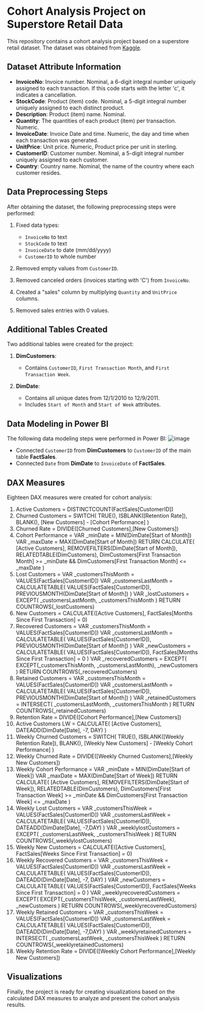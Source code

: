 # Cohort Analysis Project on Superstore Retail Data

This repository contains a cohort analysis project based on a superstore retail dataset. The dataset was obtained from [Kaggle](https://www.kaggle.com/datasets/jihyeseo/online-retail-data-set-from-uci-ml-repo).

## Dataset Attribute Information

- **InvoiceNo**: Invoice number. Nominal, a 6-digit integral number uniquely assigned to each transaction. If this code starts with the letter 'c', it indicates a cancellation.
- **StockCode**: Product (item) code. Nominal, a 5-digit integral number uniquely assigned to each distinct product.
- **Description**: Product (item) name. Nominal.
- **Quantity**: The quantities of each product (item) per transaction. Numeric.
- **InvoiceDate**: Invoice Date and time. Numeric, the day and time when each transaction was generated.
- **UnitPrice**: Unit price. Numeric, Product price per unit in sterling.
- **CustomerID**: Customer number. Nominal, a 5-digit integral number uniquely assigned to each customer.
- **Country**: Country name. Nominal, the name of the country where each customer resides.

## Data Preprocessing Steps

After obtaining the dataset, the following preprocessing steps were performed:

1. Fixed data types:
   - `InvoiceNo` to text
   - `StockCode` to text
   - `InvoiceDate` to date (mm/dd/yyyy)
   - `CustomerID` to whole number

2. Removed empty values from `CustomerID`.

3. Removed canceled orders (invoices starting with 'C') from `InvoiceNo`.

4. Created a "sales" column by multiplying `Quantity` and `UnitPrice` columns.

5. Removed sales entries with 0 values.

## Additional Tables Created

Two additional tables were created for the project:

1. **DimCustomers**:
   - Contains `CustomerID`, `First Transaction Month`, and `First Transaction Week`.

2. **DimDate**:
   - Contains all unique dates from 12/1/2010 to 12/9/2011.
   - Includes `Start of Month` and `Start of Week` attributes.

## Data Modeling in Power BI

The following data modeling steps were performed in Power BI:
![image](https://github.com/sulaiman013/My-Personal-Projects/assets/55143390/2846c95b-edb7-467d-802c-f48b75289cc5)

- Connected `CustomerID` from **DimCustomers** to `CustomerID` of the main table **FactSales**.
- Connected `Date` from **DimDate** to `InvoiceDate` of **FactSales**.

## DAX Measures

Eighteen DAX measures were created for cohort analysis:

1. Active Customers = DISTINCTCOUNT(FactSales[CustomerID])
2. Churned Customers =
    SWITCH(
        TRUE(),
        ISBLANK([Retention Rate]),
        BLANK(),
        [New Customers] - [Cohort Performance]
    )
3. Churned Rate = DIVIDE([Churned Customers],[New Customers])
4. Cohort Performance =
VAR _minDate = MIN(DimDate[Start of Month])
VAR _maxDate = MAX(DimDate[Start of Month])
RETURN
    CALCULATE(
        [Active Customers],
        REMOVEFILTERS(DimDate[Start of Month]),
        RELATEDTABLE(DimCustomers),
        DimCustomers[First Transaction Month] >= _minDate
            && DimCustomers[First Transaction Month] <= _maxDate
    )
5. Lost Customers =
VAR _customersThisMonth =
    VALUES(FactSales[CustomerID])
VAR _customersLastMonth =
    CALCULATETABLE(
        VALUES(FactSales[CustomerID]),
        PREVIOUSMONTH(DimDate[Start of Month])
    )
VAR _lostCustomers =
    EXCEPT(
        _customersLastMonth, _customersThisMonth
    )
RETURN
    COUNTROWS(_lostCustomers)
6. New Customers = CALCULATE([Active Customers], FactSales[Months Since First Transaction] = 0)
7. Recovered Customers =
VAR _customersThisMonth =
    VALUES(FactSales[CustomerID])
VAR _customersLastMonth =
    CALCULATETABLE(
        VALUES(FactSales[CustomerID]),
        PREVIOUSMONTH(DimDate[Start of Month])
    )
VAR _newCustomers =
    CALCULATETABLE(
        VALUES(FactSales[CustomerID]),
        FactSales[Months Since First Transaction] = 0
    )
VAR _recoveredCustomers =
    EXCEPT(
        EXCEPT(_customersThisMonth, _customersLastMonth),
    _newCustomers
    )
RETURN
    COUNTROWS(_recoveredCustomers)
8. Retained Customers =
VAR _customersThisMonth =
    VALUES(FactSales[CustomerID])
VAR _customersLastMonth =
    CALCULATETABLE(
        VALUES(FactSales[CustomerID]),
        PREVIOUSMONTH(DimDate[Start of Month])
    )
VAR _retainedCustomers =
    INTERSECT(
        _customersLastMonth, _customersThisMonth
    )
RETURN
    COUNTROWS(_retainedCustomers)
9. Retention Rate =
    DIVIDE([Cohort Performance],[New Customers])
10. Active Customers LW =
    CALCULATE(
        [Active Customers],
        DATEADD(DimDate[Date], -7, DAY)
    )
11. Weekly Churned Customers =
    SWITCH(
        TRUE(),
        ISBLANK([Weekly Retention Rate]),
        BLANK(),
        [Weekly New Customers] - [Weekly Cohort Performance]
    )
12. Weekly Churned Rate = DIVIDE([Weekly Churned Customers],[Weekly New Customers])
13. Weekly Cohort Performance =
VAR _minDate = MIN(DimDate[Start of Week])
VAR _maxDate = MAX(DimDate[Start of Week])
RETURN
    CALCULATE(
        [Active Customers],
        REMOVEFILTERS(DimDate[Start of Week]),
        RELATEDTABLE(DimCustomers),
        DimCustomers[First Transaction Week] >= _minDate
            && DimCustomers[First Transaction Week] <= _maxDate
    )
14. Weekly Lost Customers =
VAR _customersThisWeek =
    VALUES(FactSales[CustomerID])
VAR _customersLastWeek =
    CALCULATETABLE(
        VALUES(FactSales[CustomerID]),
        DATEADD(DimDate[Date], -7,DAY)
    )
VAR _weeklylostCustomers =
    EXCEPT(
        _customersLastWeek, _customersThisWeek
    )
RETURN
    COUNTROWS(_weeklylostCustomers)
15. Weekly New Customers = CALCULATE([Active Customers], FactSales[Weeks Since First Transaction] = 0)
16. Weekly Recovered Customers =
VAR _customersThisWeek =
    VALUES(FactSales[CustomerID])
VAR _customersLastWeek =
    CALCULATETABLE(
        VALUES(FactSales[CustomerID]),
        DATEADD(DimDate[Date], -7, DAY)
    )
VAR _newCustomers =
    CALCULATETABLE(
        VALUES(FactSales[CustomerID]),
        FactSales[Weeks Since First Transaction] = 0
    )
VAR _weeklyrecoveredCustomers =
    EXCEPT(
        EXCEPT(_customersThisWeek, _customersLastWeek),
    _newCustomers
    )
RETURN
    COUNTROWS(_weeklyrecoveredCustomers)
17. Weekly Retained Customers =
VAR _customersThisWeek =
    VALUES(FactSales[CustomerID])
VAR _customersLastWeek =
    CALCULATETABLE(
        VALUES(FactSales[CustomerID]),
        DATEADD(DimDate[Date], -7,DAY)
    )
VAR _weeklyretainedCustomers =
    INTERSECT(
        _customersLastWeek, _customersThisWeek
    )
RETURN
    COUNTROWS(_weeklyretainedCustomers)
18. Weekly Retention Rate =
    DIVIDE([Weekly Cohort Performance],[Weekly New Customers])


## Visualizations
Finally, the project is ready for creating visualizations based on the calculated DAX measures to analyze and present the cohort analysis results.




